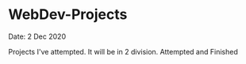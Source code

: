 # WebDev-Projects

Date: 2 Dec 2020

Projects I've attempted. It will be in 2 division. Attempted and Finished
